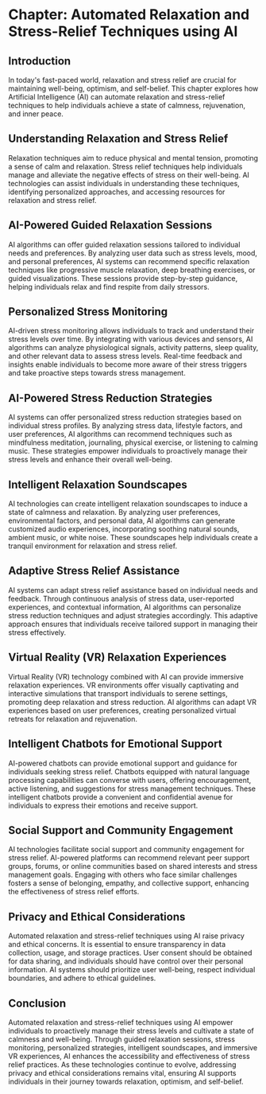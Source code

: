 Chapter: Automated Relaxation and Stress-Relief Techniques using AI
===================================================================

Introduction
------------

In today's fast-paced world, relaxation and stress relief are crucial for maintaining well-being, optimism, and self-belief. This chapter explores how Artificial Intelligence (AI) can automate relaxation and stress-relief techniques to help individuals achieve a state of calmness, rejuvenation, and inner peace.

Understanding Relaxation and Stress Relief
------------------------------------------

Relaxation techniques aim to reduce physical and mental tension, promoting a sense of calm and relaxation. Stress relief techniques help individuals manage and alleviate the negative effects of stress on their well-being. AI technologies can assist individuals in understanding these techniques, identifying personalized approaches, and accessing resources for relaxation and stress relief.

AI-Powered Guided Relaxation Sessions
-------------------------------------

AI algorithms can offer guided relaxation sessions tailored to individual needs and preferences. By analyzing user data such as stress levels, mood, and personal preferences, AI systems can recommend specific relaxation techniques like progressive muscle relaxation, deep breathing exercises, or guided visualizations. These sessions provide step-by-step guidance, helping individuals relax and find respite from daily stressors.

Personalized Stress Monitoring
------------------------------

AI-driven stress monitoring allows individuals to track and understand their stress levels over time. By integrating with various devices and sensors, AI algorithms can analyze physiological signals, activity patterns, sleep quality, and other relevant data to assess stress levels. Real-time feedback and insights enable individuals to become more aware of their stress triggers and take proactive steps towards stress management.

AI-Powered Stress Reduction Strategies
--------------------------------------

AI systems can offer personalized stress reduction strategies based on individual stress profiles. By analyzing stress data, lifestyle factors, and user preferences, AI algorithms can recommend techniques such as mindfulness meditation, journaling, physical exercise, or listening to calming music. These strategies empower individuals to proactively manage their stress levels and enhance their overall well-being.

Intelligent Relaxation Soundscapes
----------------------------------

AI technologies can create intelligent relaxation soundscapes to induce a state of calmness and relaxation. By analyzing user preferences, environmental factors, and personal data, AI algorithms can generate customized audio experiences, incorporating soothing natural sounds, ambient music, or white noise. These soundscapes help individuals create a tranquil environment for relaxation and stress relief.

Adaptive Stress Relief Assistance
---------------------------------

AI systems can adapt stress relief assistance based on individual needs and feedback. Through continuous analysis of stress data, user-reported experiences, and contextual information, AI algorithms can personalize stress reduction techniques and adjust strategies accordingly. This adaptive approach ensures that individuals receive tailored support in managing their stress effectively.

Virtual Reality (VR) Relaxation Experiences
-------------------------------------------

Virtual Reality (VR) technology combined with AI can provide immersive relaxation experiences. VR environments offer visually captivating and interactive simulations that transport individuals to serene settings, promoting deep relaxation and stress reduction. AI algorithms can adapt VR experiences based on user preferences, creating personalized virtual retreats for relaxation and rejuvenation.

Intelligent Chatbots for Emotional Support
------------------------------------------

AI-powered chatbots can provide emotional support and guidance for individuals seeking stress relief. Chatbots equipped with natural language processing capabilities can converse with users, offering encouragement, active listening, and suggestions for stress management techniques. These intelligent chatbots provide a convenient and confidential avenue for individuals to express their emotions and receive support.

Social Support and Community Engagement
---------------------------------------

AI technologies facilitate social support and community engagement for stress relief. AI-powered platforms can recommend relevant peer support groups, forums, or online communities based on shared interests and stress management goals. Engaging with others who face similar challenges fosters a sense of belonging, empathy, and collective support, enhancing the effectiveness of stress relief efforts.

Privacy and Ethical Considerations
----------------------------------

Automated relaxation and stress-relief techniques using AI raise privacy and ethical concerns. It is essential to ensure transparency in data collection, usage, and storage practices. User consent should be obtained for data sharing, and individuals should have control over their personal information. AI systems should prioritize user well-being, respect individual boundaries, and adhere to ethical guidelines.

Conclusion
----------

Automated relaxation and stress-relief techniques using AI empower individuals to proactively manage their stress levels and cultivate a state of calmness and well-being. Through guided relaxation sessions, stress monitoring, personalized strategies, intelligent soundscapes, and immersive VR experiences, AI enhances the accessibility and effectiveness of stress relief practices. As these technologies continue to evolve, addressing privacy and ethical considerations remains vital, ensuring AI supports individuals in their journey towards relaxation, optimism, and self-belief.
